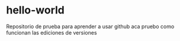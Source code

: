 # hello-world
Repositorio de prueba para aprender a usar github
aca pruebo como funcionan las ediciones de versiones
